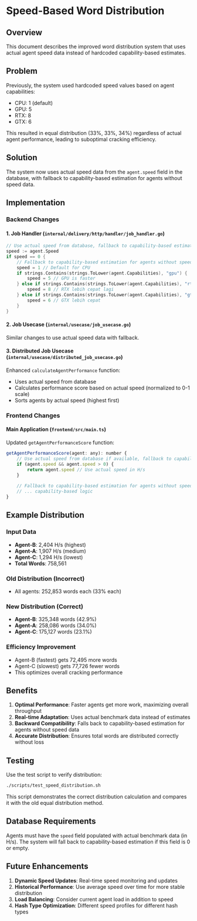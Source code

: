 # Speed-Based Word Distribution

## Overview

This document describes the improved word distribution system that uses actual agent speed data instead of hardcoded capability-based estimates.

## Problem

Previously, the system used hardcoded speed values based on agent capabilities:
- CPU: 1 (default)
- GPU: 5
- RTX: 8
- GTX: 6

This resulted in equal distribution (33%, 33%, 34%) regardless of actual agent performance, leading to suboptimal cracking efficiency.

## Solution

The system now uses actual speed data from the `agent.speed` field in the database, with fallback to capability-based estimation for agents without speed data.

## Implementation

### Backend Changes

#### 1. Job Handler (`internal/delivery/http/handler/job_handler.go`)
```go
// Use actual speed from database, fallback to capability-based estimation if speed is 0
speed := agent.Speed
if speed == 0 {
    // Fallback to capability-based estimation for agents without speed data
    speed = 1 // Default for CPU
    if strings.Contains(strings.ToLower(agent.Capabilities), "gpu") {
        speed = 5 // GPU is faster
    } else if strings.Contains(strings.ToLower(agent.Capabilities), "rtx") {
        speed = 8 // RTX lebih cepat lagi
    } else if strings.Contains(strings.ToLower(agent.Capabilities), "gtx") {
        speed = 6 // GTX lebih cepat
    }
}
```

#### 2. Job Usecase (`internal/usecase/job_usecase.go`)
Similar changes to use actual speed data with fallback.

#### 3. Distributed Job Usecase (`internal/usecase/distributed_job_usecase.go`)
Enhanced `calculateAgentPerformance` function:
- Uses actual speed from database
- Calculates performance score based on actual speed (normalized to 0-1 scale)
- Sorts agents by actual speed (highest first)

### Frontend Changes

#### Main Application (`frontend/src/main.ts`)
Updated `getAgentPerformanceScore` function:
```javascript
getAgentPerformanceScore(agent: any): number {
    // Use actual speed from database if available, fallback to capability-based estimation
    if (agent.speed && agent.speed > 0) {
        return agent.speed // Use actual speed in H/s
    }
    
    // Fallback to capability-based estimation for agents without speed data
    // ... capability-based logic
}
```

## Example Distribution

### Input Data
- **Agent-B**: 2,404 H/s (highest)
- **Agent-A**: 1,907 H/s (medium)
- **Agent-C**: 1,294 H/s (lowest)
- **Total Words**: 758,561

### Old Distribution (Incorrect)
- All agents: 252,853 words each (33% each)

### New Distribution (Correct)
- **Agent-B**: 325,348 words (42.9%)
- **Agent-A**: 258,086 words (34.0%)
- **Agent-C**: 175,127 words (23.1%)

### Efficiency Improvement
- Agent-B (fastest) gets 72,495 more words
- Agent-C (slowest) gets 77,726 fewer words
- This optimizes overall cracking performance

## Benefits

1. **Optimal Performance**: Faster agents get more work, maximizing overall throughput
2. **Real-time Adaptation**: Uses actual benchmark data instead of estimates
3. **Backward Compatibility**: Falls back to capability-based estimation for agents without speed data
4. **Accurate Distribution**: Ensures total words are distributed correctly without loss

## Testing

Use the test script to verify distribution:
```bash
./scripts/test_speed_distribution.sh
```

This script demonstrates the correct distribution calculation and compares it with the old equal distribution method.

## Database Requirements

Agents must have the `speed` field populated with actual benchmark data (in H/s). The system will fall back to capability-based estimation if this field is 0 or empty.

## Future Enhancements

1. **Dynamic Speed Updates**: Real-time speed monitoring and updates
2. **Historical Performance**: Use average speed over time for more stable distribution
3. **Load Balancing**: Consider current agent load in addition to speed
4. **Hash Type Optimization**: Different speed profiles for different hash types
